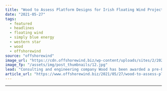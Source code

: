 ```yaml
---
title: "Wood to Assess Platform Designs for Irish Floating Wind Project"
date: "2021-05-27"
tags: 
  - featured
  - headlines
  - floating wind
  - simply blue energy
  - western star
  - wood
  - offshorewind
source: "offshorewind"
image_url: "https://cdn.offshorewind.biz/wp-content/uploads/sites/2/2021/05/27113002/Wood-to-Assess-Platform-Designs-for-Irish-Floating-Wind-Project.jpg"
image_fp: "/assets/img/post_thumbnails/12.jpg"
lead: "Consulting and engineering company Wood has been awarded a pre-FEED (front-end engineering design) contract"
article_url: "https://www.offshorewind.biz/2021/05/27/wood-to-assess-platform-designs-for-irish-floating-wind-project/"
---
```


---
